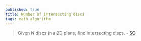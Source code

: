 ```yaml
---
published: true
title: Number of intersecting discs
tags: math algorithm
---
```

> Given N discs in a 2D plane, find intersecting discs. - [SO](https://stackoverflow.com/questions/4801242/algorithm-to-calculate-number-of-intersecting-discs)
